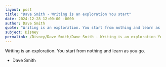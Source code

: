 ```yaml
---
layout: post
title: "Dave Smith - Writing is an exploration You start"
date: 2024-12-28 12:00:00 -0000
author: Dave Smith
quote: "Writing is an exploration. You start from nothing and learn as you go."
subject: Disney
permalink: /Disney/Dave Smith/Dave Smith - Writing is an exploration You start
---
```


Writing is an exploration. You start from nothing and learn as you go.

- Dave Smith
